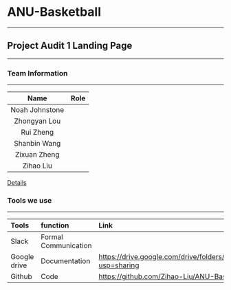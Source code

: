 # ANU-Basketball
---
## Project Audit 1 Landing Page
---
### Team Information
---
|Name|Role|
|:---:|:---:|
|Noah Johnstone| |
|Zhongyan Lou| |
|Rui Zheng| |
|Shanbin Wang| |
|Zixuan Zheng| |
|Zihao Liu| |

[Details](https://docs.google.com/document/d/1VLx9iI4c3bB1yFO3E_3bc15e2s5xIrJ1lX7Topq2ft0/edit?usp=sharing)


### Tools we use
---
|Tools|function|Link|
|:---|:---|:---|
|Slack|Formal Communication| |
|Google drive|Documentation|https://drive.google.com/drive/folders/1IYIhrGfbP5w2grQaXwNptR1yfGbtUQgZ?usp=sharing|
|Github|Code|https://github.com/Zihao-Liu/ANU-Basketball|
